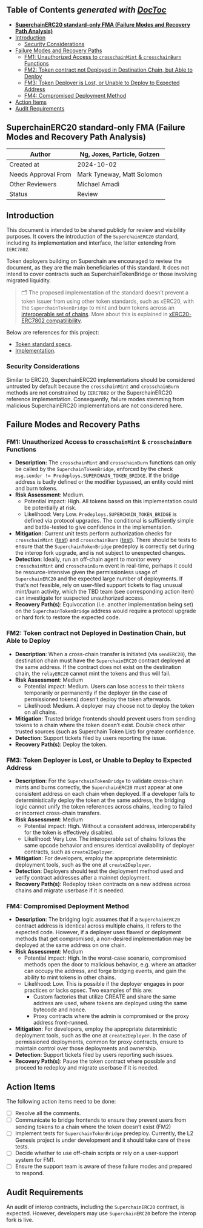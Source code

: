 <!-- START doctoc generated TOC please keep comment here to allow auto update -->
<!-- DON'T EDIT THIS SECTION, INSTEAD RE-RUN doctoc TO UPDATE -->

## **Table of Contents** *generated with [DocToc](https://github.com/thlorenz/doctoc)*  

- [**SuperchainERC20 standard-only FMA (Failure Modes and Recovery Path Analysis)**](#superchainerc20-standard-only-fma-failure-modes-and-recovery-path-analysis)
- [Introduction](#introduction)
  - [Security Considerations](#security-considerations)
- [Failure Modes and Recovery Paths](#failure-modes-and-recovery-paths)
  - [FM1: Unauthorized Access to `crosschainMint` & `crosschainBurn` Functions](#fm1-unauthorized-access-to-crosschainmint--crosschainburn-functions)
  - [FM2: Token contract not Deployed in Destination Chain, but Able to Deploy](#fm2-token-contract-not-deployed-in-destination-chain-but-able-to-deploy)
  - [FM3: Token Deployer is Lost, or Unable to Deploy to Expected Address](#fm3-token-deployer-is-lost-or-unable-to-deploy-to-expected-address)
  - [FM4: Compromised Deployment Method](#fm4-compromised-deployment-method)
- [Action Items](#action-items)
- [Audit Requirements](#audit-requirements)


<!-- END doctoc generated TOC please keep comment here to allow auto update -->

## **SuperchainERC20 standard-only FMA (Failure Modes and Recovery Path Analysis)**

| Author | Ng, Joxes, Particle, Gotzen |
| --- | --- |
| Created at | 2024-10-02 |
| Needs Approval From | Mark Tyneway, Matt Solomon |
| Other Reviewers | Michael Amadi |
| Status | Review |

## Introduction

This document is intended to be shared publicly for review and visibility purposes. It covers the introduction of the `SuperchainERC20` standard, including its implementation and interface, the latter extending from `IERC7802`.

Token deployers building on Superchain are encouraged to review the document, as they are the main beneficiaries of this standard. It does not intend to cover contracts such as SuperchainTokenBridge or those involving migrated liquidity.

>🗂️ The proposed implementation of the standard doesn’t prevent a token issuer from using other token standards, such as xERC20, with the `SuperchainTokenBridge` to mint and burn tokens across an [interoperable set of chains](https://specs.optimism.io/interop/overview.html). More about this is explained in [xERC20-ERC7802 compatilibility](https://defi-wonderland.notion.site/xERC20-ERC7802-compatibility-14c9a4c092c780ca94a8cb81e980d813).

Below are references for this project:

- [Token standard specs](https://github.com/ethereum-optimism/specs/blob/main/specs/interop/token-bridging.md).
- [Implementation](https://github.com/ethereum-optimism/optimism/blob/develop/packages/contracts-bedrock/src/L2/SuperchainERC20.sol).

### Security Considerations

Similar to ERC20, SuperchainERC20 implementations should be considered untrusted by default because the `crosschainMint` and `crosschainBurn` methods are not constrained by `IERC7802` or the SuperchainERC20 reference implementation. Consequently, failure modes stemming from malicious SuperchainERC20 implementations are not considered here.

## Failure Modes and Recovery Paths

### FM1: Unauthorized Access to `crosschainMint` & `crosschainBurn` Functions

- **Description:** The `crosschainMint` and `crosschainBurn` functions can only be called by the `SuperchainTokenBridge`,  enforced by the check `msg.sender != Predeploys.SUPERCHAIN_TOKEN_BRIDGE`. If the bridge address is badly defined or the modifier bypassed, an entity could mint and burn tokens.
- **Risk Assessment**: Medium.
    - Potential impact: High. All tokens based on this implementation could be potentially at risk.
    - Likelihood: Very Low. `Predeploys.SUPERCHAIN_TOKEN_BRIDGE` is defined via protocol upgrades. The conditional is sufficiently simple and battle-tested to give confidence in the implementation.
- **Mitigation**: Current unit tests perform authorization checks for `crosschainMint` ([test](https://github.com/ethereum-optimism/optimism/blob/develop/packages/contracts-bedrock/test/L2/SuperchainERC20.t.sol#L38)) and `crosschainBurn` ([test](https://github.com/ethereum-optimism/optimism/blob/1add88a41b8cdc5c488a18976e3e4fa4b02e7da4/packages/contracts-bedrock/test/L2/SuperchainERC20.t.sol#L77)). There should be tests to ensure that the `SuperchainTokenBridge` predeploy is correctly set during the interop fork upgrade, and is not subject to unexpected changes.
- **Detection**: Ideally, run an off-chain agent to monitor every `crosschainMint` and `crosschainBurn` event in real-time, perhaps it could be resource-intensive given the permissionless usage of `SuperchainERC20` and the expected large number of deployments. If that’s not feasible, rely on user-filed support tickets to flag unusual mint/burn activity, which the TBD team (see corresponding action item) can investigate for suspected unauthorized access.
- **Recovery Path(s)**: Equivocation (i.e. another implementation being set) on the `SuperchainTokenBridge` address would require a protocol upgrade or hard fork to restore the expected code.

### FM2: Token contract not Deployed in Destination Chain, but Able to Deploy

- **Description**: When a cross-chain transfer is initiated (via `sendERC20`), the destination chain must have the  `SuperchainERC20` contract deployed at the same address. If the contract does not exist on the destination chain, the `relayERC20`  cannot mint the tokens and thus will fail.
- **Risk Assessment**: Medium
    - Potential impact: Medium. Users can lose access to their tokens temporarily or permanently if the deployer (in the case of permissioned tokens) doesn’t deploy the token afterwards.
    - Likelihood: Medium. A deployer may choose not to deploy the token on all chains.
- **Mitigation**: Trusted bridge frontends should prevent users from sending tokens to a chain where the token doesn’t exist. Double check other trusted sources (such as Superchain Token List) for greater confidence.
- **Detection**: Support tickets filed by users reporting the issue.
- **Recovery Path(s)**: Deploy the token.

### FM3: Token Deployer is Lost, or Unable to Deploy to Expected Address

- **Description**: For the `SuperchainTokenBridge` to validate cross-chain mints and burns correctly, the `SuperchainERC20` must appear at one consistent address on each chain when deployed. If a developer fails to deterministically deploy the token at the same address, the bridging logic cannot unify the token references across chains, leading to failed or incorrect cross-chain transfers.
- **Risk Assessment**: Medium
    - Potential impact: High. Without a consistent address, interoperability for the token is effectively disabled.
    - Likelihood: Very Low. The interoperable set of chains follows the same opcode behavior and ensures identical availability of deployer contracts, such as `create2Deployer`.
- **Mitigation**: For developers, employ the appropriate deterministic deployment tools, such as the one at `create2Deployer`.
- **Detection**: Deployers should test the deployment method used and verify contract addresses after a mainnet deployment.
- **Recovery Path(s)**: Redeploy token contracts on a new address across chains and migrate userbase if it is needed.

### FM4: Compromised Deployment Method

- **Description**: The bridging logic assumes that if a `SuperchainERC20` contract address is identical across multiple chains, it refers to the expected code. However, if a deployer uses flawed or deployment methods that get compromised, a non-desired implementation may be deployed at the same address on one chain.
- **Risk Assessment**: Medium
    - Potential impact: High. In the worst-case scenario, compromised methods open the door to malicious behavior, e.g. where an attacker can occupy the address, and forge bridging events, and gain the ability to mint tokens in other chains.
    - Likelihood: Low. This is possible if the deployer engages in poor practices or lacks opsec. Two examples of this are:
        - Custom factories that utilize CREATE and share the same address are used, where tokens are deployed using the same bytecode and nonce.
        - Proxy contracts where the admin is compromised or the proxy address front-runned.
- **Mitigation**: For developers, employ the appropriate deterministic deployment tools, such as the one at `create2Deployer`. In the case of permissioned deployments, common for proxy contracts, ensure to maintain control over those deployments and ownership.
- **Detection**: Support tickets filed by users reporting such issues.
- **Recovery Path(s)**: Pause the token contract where possible and proceed to redeploy and migrate userbase if it is needed.

## Action Items

The following action items need to be done:

- [ ]  Resolve all the comments.
- [ ] Communicate to bridge frontends to ensure they prevent users from sending tokens to a chain where the token doesn’t exist (FM2)
- [ ]  Implement tests for `SuperchainTokenBridge` predeploy. Currently, the L2 Genesis project is under development and it should take care of these tests.
- [ ]  Decide whether to use off-chain scripts or rely on a user-support system for FM1.
- [ ]  Ensure the support team is aware of these failure modes and prepared to respond.

## Audit Requirements

An audit of interop contracts, including the `SuperchainERC20` contract, is expected. However, developers may use `SuperchainERC20` before the interop fork is live.
